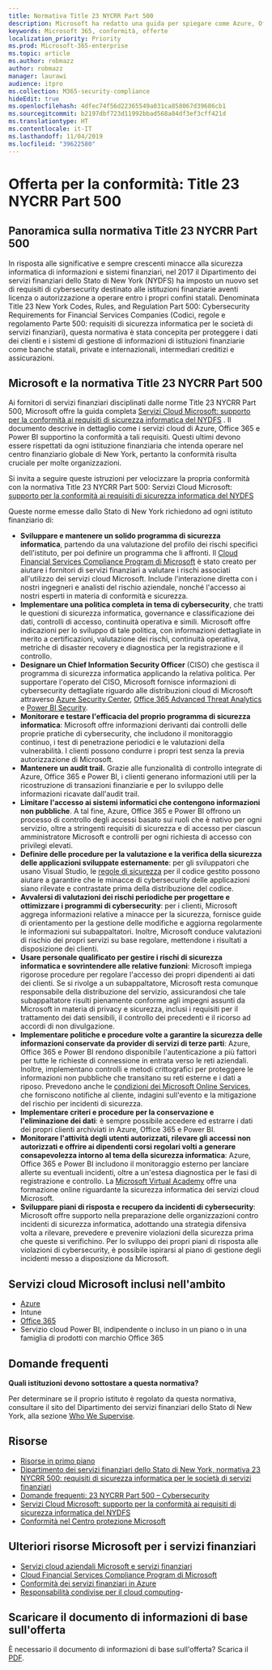 ```yaml
---
title: Normativa Title 23 NYCRR Part 500
description: Microsoft ha redatto una guida per spiegare come Azure, Office 365 e Power BI possano aiutare gli istituti finanziari a rispettare i requisiti della normativa 23 NYCRR 500.
keywords: Microsoft 365, conformità, offerte
localization_priority: Priority
ms.prod: Microsoft-365-enterprise
ms.topic: article
ms.author: robmazz
author: robmazz
manager: laurawi
audience: itpro
ms.collection: M365-security-compliance
hideEdit: true
ms.openlocfilehash: 4dfec74f56d22365549a031ca858067d39686cb1
ms.sourcegitcommit: b2197dbf723d11992bbad568a84df3ef3cff421d
ms.translationtype: HT
ms.contentlocale: it-IT
ms.lasthandoff: 11/04/2019
ms.locfileid: "39622580"
---
```

# <a name="compliance-offering-title-23-nycrr-part-500"></a>Offerta per la conformità: Title 23 NYCRR Part 500

## <a name="title-23-nycrr-part-500-overview"></a>Panoramica sulla normativa Title 23 NYCRR Part 500

In risposta alle significative e sempre crescenti minacce alla sicurezza informatica di informazioni e sistemi finanziari, nel 2017 il Dipartimento dei servizi finanziari dello Stato di New York (NYDFS) ha imposto un nuovo set di requisiti di cybersecurity destinato alle istituzioni finanziarie aventi licenza o autorizzazione a operare entro i propri confini statali. Denominata Title 23 New York Codes, Rules, and Regulation Part 500: Cybersecurity Requirements for Financial Services Companies (Codici, regole e regolamento Parte 500: requisiti di sicurezza informatica per le società di servizi finanziari), questa normativa è stata concepita per proteggere i dati dei clienti e i sistemi di gestione di informazioni di istituzioni finanziarie come banche statali, private e internazionali, intermediari creditizi e assicurazioni.

## <a name="microsoft-and-title-23-nycrr-part-500"></a>Microsoft e la normativa Title 23 NYCRR Part 500

Ai fornitori di servizi finanziari disciplinati dalle norme Title 23 NYCRR Part 500, Microsoft offre la guida completa [Servizi Cloud Microsoft: supporto per la conformità ai requisiti di sicurezza informatica del NYDFS](https://servicetrust.microsoft.com/ViewPage/TrustDocuments?command=Download&downloadType=Document&downloadId=f7e56dc6-4e52-4e9a-af06-aa41d5851d36&docTab=6d000410-c9e9-11e7-9a91-892aae8839ad_Compliance_Guides) . Il documento descrive in dettaglio come i servizi cloud di Azure, Office 365 e Power BI supportino la conformità a tali requisiti. Questi ultimi devono essere rispettati da ogni istituzione finanziaria che intenda operare nel centro finanziario globale di New York, pertanto la conformità risulta cruciale per molte organizzazioni.

Si invita a seguire queste istruzioni per velocizzare la propria conformità con la normativa Title 23 NYCRR Part 500: Servizi Cloud Microsoft: [supporto per la conformità ai requisiti di sicurezza informatica del NYDFS](https://go.microsoft.com/fwlink/p/?linkid=2098969)

Queste norme emesse dallo Stato di New York richiedono ad ogni istituto finanziario di:

- **Sviluppare e mantenere un solido programma di sicurezza informatica**, partendo da una valutazione del profilo dei rischi specifici dell'istituto, per poi definire un programma che li affronti. Il [Cloud Financial Services Compliance Program di Microsoft](https://www.microsoft.com/download/confirmation.aspx?id=55332) è stato creato per aiutare i fornitori di servizi finanziari a valutare i rischi associati all'utilizzo dei servizi cloud Microsoft. Include l'interazione diretta con i nostri ingegneri e analisti del rischio aziendale, nonché l'accesso ai nostri esperti in materia di conformità e sicurezza.
- **Implementare una politica completa in tema di cybersecurity**, che tratti le questioni di sicurezza informatica, governance e classificazione dei dati, controlli di accesso, continuità operativa e simili. Microsoft offre indicazioni per lo sviluppo di tale politica, con informazioni dettagliate in merito a certificazioni, valutazione dei rischi, continuità operativa, metriche di disaster recovery e diagnostica per la registrazione e il controllo.
- **Designare un Chief Information Security Officer** (CISO) che gestisca il programma di sicurezza informatica applicando la relativa politica. Per supportare l'operato del CISO, Microsoft fornisce informazioni di cybersecurity dettagliate riguardo alle distribuzioni cloud di Microsoft attraverso [Azure Security Center](https://azure.microsoft.com/services/security-center/?v=17.23h), [Office 365 Advanced Threat Analytics](https://docs.microsoft.com/advanced-threat-analytics/) e [Power BI Security](https://go.microsoft.com/fwlink/?LinkId=829185).
- **Monitorare e testare l'efficacia del proprio programma di sicurezza informatica**: Microsoft offre informazioni derivanti dai controlli delle proprie pratiche di cybersecurity, che includono il monitoraggio continuo, i test di penetrazione periodici e le valutazioni della vulnerabilità. I clienti possono condurre i propri test senza la previa autorizzazione di Microsoft.
- **Mantenere un audit trail.** Grazie alle funzionalità di controllo integrate di Azure, Office 365 e Power BI, i clienti generano informazioni utili per la ricostruzione di transazioni finanziarie e per lo sviluppo delle informazioni ricavate dall'audit trail.
- **Limitare l'accesso ai sistemi informatici che contengono informazioni non pubbliche**. A tal fine, Azure, Office 365 e Power BI offrono un processo di controllo degli accessi basato sui ruoli che è nativo per ogni servizio, oltre a stringenti requisiti di sicurezza e di accesso per ciascun amministratore Microsoft e controlli per ogni richiesta di accesso con privilegi elevati.
- **Definire delle procedure per la valutazione e la verifica della sicurezza delle applicazioni sviluppate esternamente**: per gli sviluppatori che usano Visual Studio, le [regole di sicurezza](https://docs.microsoft.com/visualstudio/code-quality/security-rules-rule-set-for-managed-code) per il codice gestito possono aiutare a garantire che le minacce di cybersecurity delle applicazioni siano rilevate e contrastate prima della distribuzione del codice.
- **Avvalersi di valutazioni dei rischi periodiche per progettare e ottimizzare i programmi di cybersecurity**: per i clienti, Microsoft aggrega informazioni relative a minacce per la sicurezza, fornisce guide di orientamento per la gestione delle modifiche e aggiorna regolarmente le informazioni sui subappaltatori. Inoltre, Microsoft conduce valutazioni di rischio dei propri servizi su base regolare, mettendone i risultati a disposizione dei clienti.
- **Usare personale qualificato per gestire i rischi di sicurezza informatica e sovrintendere alle relative funzioni**: Microsoft impiega rigorose procedure per regolare l'accesso dei propri dipendenti ai dati dei clienti. Se si rivolge a un subappaltatore, Microsoft resta comunque responsabile della distribuzione del servizio, assicurandosi che tale subappaltatore risulti pienamente conforme agli impegni assunti da Microsoft in materia di privacy e sicurezza, inclusi i requisiti per il trattamento dei dati sensibili, il controllo dei precedenti e il ricorso ad accordi di non divulgazione.
- **Implementare politiche e procedure volte a garantire la sicurezza delle informazioni conservate da provider di servizi di terze parti**: Azure, Office 365 e Power BI rendono disponibile l'autenticazione a più fattori per tutte le richieste di connessione in entrata verso le reti aziendali. Inoltre, implementano controlli e metodi crittografici per proteggere le informazioni non pubbliche che transitano su reti esterne e i dati a riposo. Prevedono anche le [condizioni dei Microsoft Online Services](https://aka.ms/Online-Services-Terms), che forniscono notifiche al cliente, indagini sull'evento e la mitigazione del rischio per incidenti di sicurezza.
- **Implementare criteri e procedure per la conservazione e l'eliminazione dei dati**: è sempre possibile accedere ed estrarre i dati dei propri clienti archiviati in Azure, Office 365 e Power BI.
- **Monitorare l'attività degli utenti autorizzati, rilevare gli accessi non autorizzati e offrire ai dipendenti corsi regolari volti a generare consapevolezza intorno al tema della sicurezza informatica**: Azure, Office 365 e Power BI includono il monitoraggio esterno per lanciare allerte su eventuali incidenti, oltre a un'estesa diagnostica per le fasi di registrazione e controllo. La [Microsoft Virtual Academy](https://mva.microsoft.com/) offre una formazione online riguardante la sicurezza informatica dei servizi cloud Microsoft.
- **Sviluppare piani di risposta e recupero da incidenti di cybersecurity**: Microsoft offre supporto nella preparazione delle organizzazioni contro incidenti di sicurezza informatica, adottando una strategia difensiva volta a rilevare, prevedere e prevenire violazioni della sicurezza prima che queste si verifichino. Per lo sviluppo dei propri piani di risposta alle violazioni di cybersecurity, è possibile ispirarsi al piano di gestione degli incidenti messo a disposizione da Microsoft.

## <a name="microsoft-in-scope-cloud-services"></a>Servizi cloud Microsoft inclusi nell'ambito

- [Azure](https://aka.ms/AzureCompliance)
- Intune
- [Office 365](https://go.microsoft.com/fwlink/p/?LinkID=2077751)
- Servizio cloud Power BI, indipendente o incluso in un piano o in una famiglia di prodotti con marchio Office 365

## <a name="frequently-asked-questions"></a>Domande frequenti

**Quali istituzioni devono sottostare a questa normativa?**

Per determinare se il proprio istituto è regolato da questa normativa, consultare il sito del Dipartimento dei servizi finanziari dello Stato di New York, alla sezione [Who We Supervise](https://go.microsoft.com/fwlink/p/?linkid=2099374).

## <a name="resources"></a>Risorse

- [Risorse in primo piano](https://www.microsoft.com/trustcenter/compliance/NYCRR)
- [Dipartimento dei servizi finanziari dello Stato di New York, normativa 23 NYCRR 500: requisiti di sicurezza informatica per le società di servizi finanziari](https://go.microsoft.com/fwlink/p/?linkid=2098976)
- [Domande frequenti: 23 NYCRR Part 500 – Cybersecurity](https://go.microsoft.com/fwlink/p/?linkid=2098977)
- [Servizi Cloud Microsoft: supporto per la conformità ai requisiti di sicurezza informatica del NYDFS](https://servicetrust.microsoft.com/ViewPage/TrustDocuments?command=Download&downloadType=Document&downloadId=f7e56dc6-4e52-4e9a-af06-aa41d5851d36&docTab=6d000410-c9e9-11e7-9a91-892aae8839ad_Compliance_Guides)
- [Conformità nel Centro protezione Microsoft](https://www.microsoft.com/trust-center/compliance/compliance-overview)

## <a name="other-microsoft-resources-for-financial-services"></a>Ulteriori risorse Microsoft per i servizi finanziari

- [Servizi cloud aziendali Microsoft e servizi finanziari](https://www.microsoft.com/trustcenter/cloudservices/financialservices)
- [Cloud Financial Services Compliance Program di Microsoft](https://www.microsoft.com/download/confirmation.aspx?id=55332)
- [Conformità dei servizi finanziari in Azure](https://azure.microsoft.com/resources/videos/azurecon-2015-financial-services-compliance-in-azure/)
- [Responsabilità condivise per il cloud computing](https://aka.ms/sharedresponsibility)- 

## <a name="download-the-offering-backgrounder"></a>Scaricare il documento di informazioni di base sull'offerta

È necessario il documento di informazioni di base sull'offerta? Scarica il [PDF](https://download.microsoft.com/download/9/F/B/9FB6EE03-0096-4820-A5BF-B633EE2BE0B7/23NYCRR_Part500-Compliance.pdf).
